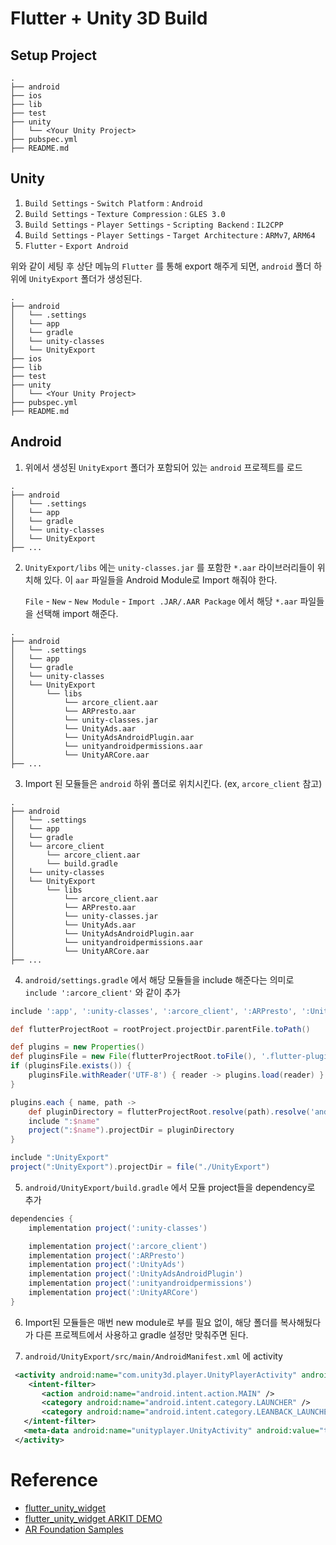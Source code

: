# Flutter + Unity 3D Build

## Setup Project

```
.
├── android
├── ios
├── lib
├── test
├── unity
│   └── <Your Unity Project>
├── pubspec.yml
├── README.md
```

## Unity

1. `Build Settings` - `Switch Platform` : `Android`
2. `Build Settings` - `Texture Compression` : `GLES 3.0`
3. `Build Settings` - `Player Settings` - `Scripting Backend` : `IL2CPP`
4. `Build Settings` - `Player Settings` - `Target Architecture` : `ARMv7`, `ARM64`
5. `Flutter` - `Export Android`

위와 같이 세팅 후 상단 메뉴의 `Flutter` 를 통해 export 해주게 되면, `android` 폴더 하위에 `UnityExport` 폴더가 생성된다.

```
.
├── android
│   └── .settings
│   └── app
│   └── gradle
│   └── unity-classes
│   └── UnityExport
├── ios
├── lib
├── test
├── unity
│   └── <Your Unity Project>
├── pubspec.yml
├── README.md
```

## Android


1. 위에서 생성된 `UnityExport` 폴더가 포함되어 있는 `android` 프로젝트를 로드
```
.
├── android
│   └── .settings
│   └── app
│   └── gradle
│   └── unity-classes
│   └── UnityExport
├── ...
```


2. `UnityExport/libs` 에는 `unity-classes.jar` 를 포함한 `*.aar` 라이브러리들이 위치해 있다. 이 `aar` 파일들을 Android Module로 Import 해줘야 한다.

   `File` - `New` - `New Module` - `Import .JAR/.AAR Package` 에서 해당 `*.aar` 파일들을 선택해 import 해준다. 

```
.
├── android
│   └── .settings
│   └── app
│   └── gradle
│   └── unity-classes
│   └── UnityExport
│       └── libs
│           └── arcore_client.aar
│           └── ARPresto.aar
│           └── unity-classes.jar
│           └── UnityAds.aar
│           └── UnityAdsAndroidPlugin.aar
│           └── unityandroidpermissions.aar
│           └── UnityARCore.aar
├── ...
```

3. Import 된 모듈들은 `android` 하위 폴더로 위치시킨다. (ex, `arcore_client` 참고)

```
.
├── android
│   └── .settings
│   └── app
│   └── gradle
│   └── arcore_client
│       └── arcore_client.aar
│       └── build.gradle
│   └── unity-classes
│   └── UnityExport
│       └── libs
│           └── arcore_client.aar
│           └── ARPresto.aar
│           └── unity-classes.jar
│           └── UnityAds.aar
│           └── UnityAdsAndroidPlugin.aar
│           └── unityandroidpermissions.aar
│           └── UnityARCore.aar
├── ...
```

4. `android/settings.gradle` 에서 해당 모듈들을 include 해준다는 의미로 `include ':arcore_client'` 와 같이 추가

```gradle
include ':app', ':unity-classes', ':arcore_client', ':ARPresto', ':UnityAds', ':UnityAdsAndroidPlugin', ':unityandroidpermissions', ':UnityARCore'

def flutterProjectRoot = rootProject.projectDir.parentFile.toPath()

def plugins = new Properties()
def pluginsFile = new File(flutterProjectRoot.toFile(), '.flutter-plugins')
if (pluginsFile.exists()) {
    pluginsFile.withReader('UTF-8') { reader -> plugins.load(reader) }
}

plugins.each { name, path ->
    def pluginDirectory = flutterProjectRoot.resolve(path).resolve('android').toFile()
    include ":$name"
    project(":$name").projectDir = pluginDirectory
}

include ":UnityExport"
project(":UnityExport").projectDir = file("./UnityExport")
```

5. `android/UnityExport/build.gradle` 에서 모듈 project들을 dependency로 추가

```gradle
dependencies {
    implementation project(':unity-classes')

    implementation project(':arcore_client')
    implementation project(':ARPresto')
    implementation project(':UnityAds')
    implementation project(':UnityAdsAndroidPlugin')
    implementation project(':unityandroidpermissions')
    implementation project(':UnityARCore')
}
```

6. Import된 모듈들은 매번 new module로 부를 필요 없이, 해당 폴더를 복사해뒀다가 다른 프로젝트에서 사용하고 gradle 설정만 맞춰주면 된다.

7. `android/UnityExport/src/main/AndroidManifest.xml` 에 activity 

```xml
 <activity android:name="com.unity3d.player.UnityPlayerActivity" android:theme="@style/UnityThemeSelector" android:screenOrientation="fullSensor" android:launchMode="singleTask" android:configChanges="mcc|mnc|locale|touchscreen|keyboard|keyboardHidden|navigation|orientation|screenLayout|uiMode|screenSize|smallestScreenSize|fontScale|layoutDirection|density" android:hardwareAccelerated="false">
    <intent-filter>
       <action android:name="android.intent.action.MAIN" />
       <category android:name="android.intent.category.LAUNCHER" />
       <category android:name="android.intent.category.LEANBACK_LAUNCHER" />
   </intent-filter>
   <meta-data android:name="unityplayer.UnityActivity" android:value="true" />
 </activity>
```
# Reference

- [flutter_unity_widget](https://github.com/snowballdigital/flutter-unity-view-widget)
- [flutter_unity_widget ARKIT DEMO](https://github.com/juicycleff/flutter-unity-arkit-demo)
- [AR Foundation Samples](https://github.com/Unity-Technologies/arfoundation-samples)
